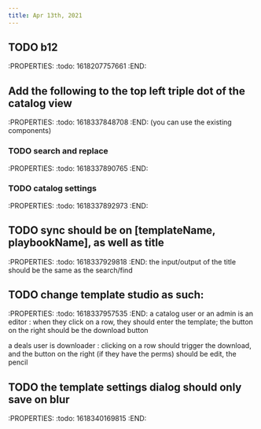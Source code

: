 ```yaml
---
title: Apr 13th, 2021
---
```


## TODO b12
:PROPERTIES:
:todo: 1618207757661
:END:
## Add the following to the top left triple dot of the catalog view
:PROPERTIES:
:todo: 1618337848708
:END:
(you can use the existing components)
### TODO search and replace
:PROPERTIES:
:todo: 1618337890765
:END:
### TODO catalog settings
:PROPERTIES:
:todo: 1618337892973
:END:
## TODO sync should be on [templateName, playbookName], as well as title
:PROPERTIES:
:todo: 1618337929818
:END:
the input/output of the title should be the same as the search/find
## TODO change template studio as such:
:PROPERTIES:
:todo: 1618337957535
:END:
a catalog user or an admin is an editor
: when they click on a row, they should enter the template; the button on the right should be the download button

a deals user is downloader
: clicking on a row should trigger the download, and the button on the right (if they have the perms) should be edit, the pencil
## TODO the template settings dialog should only save on blur
:PROPERTIES:
:todo: 1618340169815
:END:
